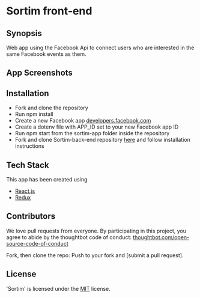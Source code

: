 # Sortim front-end

## Synopsis

Web app using the Facebook Api to connect users who are interested in the same Facebook events as them.

## App Screenshots

## Installation

- Fork and clone the repository
- Run npm install
- Create a new Facebook app [developers.facebook.com](https://developers.facebook.com/)
- Create a dotenv file with APP_ID set to your new Facebook app ID
- Run npm start from the sortim-app folder inside the repository
- Fork and clone Sortim-back-end repository [here](https://github.com/annacollins85/Sortim-back-end) and follow installation instructions

## Tech Stack

This app has been created using

- [React.js](https://reactjs.org/)
- [Redux](http://redux.js.org/)

## Contributors

We love pull requests from everyone. By participating in this project, you agree to abide by the thoughtbot code of conduct: [thoughtbot.com/open-source-code-of-conduct](https://thoughtbot.com/open-source-code-of-conduct)

Fork, then clone the repo:
Push to your fork and  [submit a pull request].


## License

'Sortim' is licensed under the [MIT](http://www.opensource.org/licenses/mit-license.php) license.

